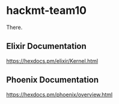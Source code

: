 # hackmt-team10

There.

## Elixir Documentation
https://hexdocs.pm/elixir/Kernel.html

## Phoenix Documentation
https://hexdocs.pm/phoenix/overview.html
